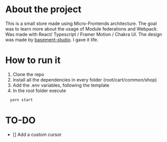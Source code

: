 # About the project
This is a small store made using Micro-Frontends architecture. The goal was to learn more about the usage of Module federations and Webpack. Was made with React/ Typescript / Framer Motion / Chakra UI.
The design was made by [basement-studio](https://basement.studio/). I gave it life.

# How to run it
1. Clone the repo
1. Install all the dependencies in every folder (root/cart/common/shop)
1. Add the .env variables, following the template
1. In the root folder execute
  ```js
    yarn start
  ```
# TO-DO

- [] Add a custom cursor